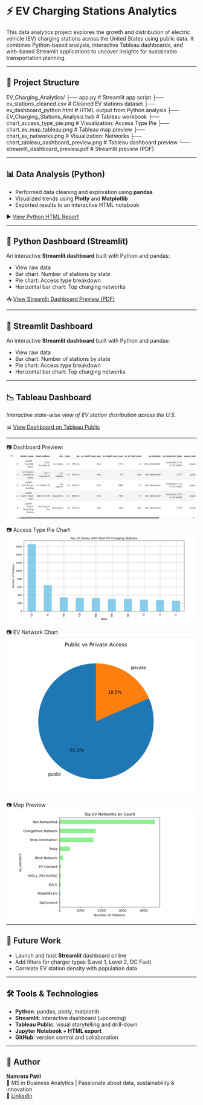 # ⚡ EV Charging Stations Analytics

This data analytics project explores the growth and distribution of electric vehicle (EV) charging stations across the United States using public data. It combines Python-based analysis, interactive Tableau dashboards, and web-based Streamlit applications to uncover insights for sustainable transportation planning.

---

## 📁 Project Structure

EV_Charging_Analytics/ 
├── app.py # Streamlit app script 
├── ev_stations_cleaned.csv # Cleaned EV stations dataset 
├── ev_dashboard_python.html # HTML output from Python analysis 
├── EV_Charging_Stations_Analysis.twb # Tableau workbook 
├── chart_access_type_pie.png # Visualization: Access Type Pie 
├── chart_ev_map_tableau.png # Tableau map preview 
├── chart_ev_networks.png # Visualization: Networks 
├── chart_tableau_dashboard_preview.png # Tableau dashboard preview 
└── streamlit_dashboard_preview.pdf # Streamlit preview (PDF)


---

## 📊 Data Analysis (Python)

- Performed data cleaning and exploration using **pandas**
- Visualized trends using **Plotly** and **Matplotlib**
- Exported results to an interactive HTML notebook

▶️ [View Python HTML Report](https://namratap1908.github.io/ev-charging-analytics/ev_dashboard_python.html)

---

## 🐍 Python Dashboard (Streamlit)

An interactive **Streamlit dashboard** built with Python and pandas:
- View raw data
- Bar chart: Number of stations by state
- Pie chart: Access type breakdown
- Horizontal bar chart: Top charging networks

📥 [View Streamlit Dashboard Preview (PDF)](https://github.com/Namratap1908/ev-charging-analytics/blob/main/EV_Charging_Stations_Analysis.twb)

---

## 🐍 Streamlit Dashboard

An interactive **Streamlit dashboard** built with Python and pandas:
- View raw data
- Bar chart: Number of stations by state
- Pie chart: Access type breakdown
- Horizontal bar chart: Top charging networks



---

## 📉 Tableau Dashboard

*Interactive state-wise view of EV station distribution across the U.S.*

📊 [View Dashboard on Tableau Public](EV_Charging_Stations_Analysis.twb)  

---

📷 Dashboard Preview:  
![Tableau Dashboard Preview](https://github.com/Namratap1908/ev-charging-analytics/blob/main/chart_tableau_dashboard_preview.png.png)

📷 Access Type Pie Chart
   ![Access Type Pie](https://github.com/Namratap1908/ev-charging-analytics/blob/main/chart_access_type_pie.png.png)

📷 EV Network Chart
   ![EV Networks](https://github.com/Namratap1908/ev-charging-analytics/blob/main/chart_ev_networks.png.png)

📷 Map Preview
    ![EV Map Tableau](https://github.com/Namratap1908/ev-charging-analytics/blob/main/chart_ev_map_tableau.png.png)

 


---

## 🚀 Future Work
- Launch and host **Streamlit** dashboard online
- Add filters for charger types (Level 1, Level 2, DC Fast)
- Correlate EV station density with population data

---

## 🛠️ Tools & Technologies
- **Python**: pandas, plotly, matplotlib
- **Streamlit**: interactive dashboard (upcoming)
- **Tableau Public**: visual storytelling and drill-down
- **Jupyter Notebook + HTML export**
- **GitHub**: version control and collaboration

---

## 👤 Author  
**Namrata Patil**  
📍 MS in Business Analytics | Passionate about data, sustainability & innovation  
🔗 [LinkedIn](https://www.linkedin.com/in/patil1namrata)

